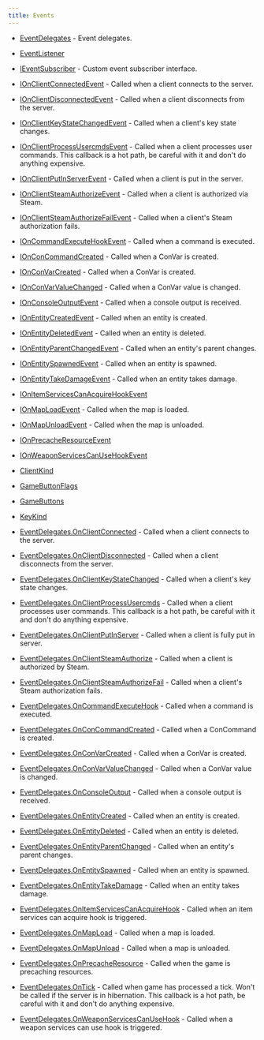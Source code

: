 ```yaml
---
title: Events
---
```


- [EventDelegates](/docs/api/shared/events/eventdelegates) - Event delegates.
- [EventListener<T>](/docs/api/shared/events/eventlistener-1)

- [IEventSubscriber](/docs/api/shared/events/ieventsubscriber) - Custom event subscriber interface.
- [IOnClientConnectedEvent](/docs/api/shared/events/ionclientconnectedevent) - Called when a client connects to the server.
- [IOnClientDisconnectedEvent](/docs/api/shared/events/ionclientdisconnectedevent) - Called when a client disconnects from the server.
- [IOnClientKeyStateChangedEvent](/docs/api/shared/events/ionclientkeystatechangedevent) - Called when a client's key state changes.
- [IOnClientProcessUsercmdsEvent](/docs/api/shared/events/ionclientprocessusercmdsevent) - Called when a client processes user commands.
This callback is a hot path, be careful with it and don't do anything expensive.
- [IOnClientPutInServerEvent](/docs/api/shared/events/ionclientputinserverevent) - Called when a client is put in the server.
- [IOnClientSteamAuthorizeEvent](/docs/api/shared/events/ionclientsteamauthorizeevent) - Called when a client is authorized via Steam.
- [IOnClientSteamAuthorizeFailEvent](/docs/api/shared/events/ionclientsteamauthorizefailevent) - Called when a client's Steam authorization fails.
- [IOnCommandExecuteHookEvent](/docs/api/shared/events/ioncommandexecutehookevent) - Called when a command is executed.
- [IOnConCommandCreated](/docs/api/shared/events/ionconcommandcreated) - Called when a ConVar is created.
- [IOnConVarCreated](/docs/api/shared/events/ionconvarcreated) - Called when a ConVar is created.
- [IOnConVarValueChanged](/docs/api/shared/events/ionconvarvaluechanged) - Called when a ConVar value is changed.
- [IOnConsoleOutputEvent](/docs/api/shared/events/ionconsoleoutputevent) - Called when a console output is received.
- [IOnEntityCreatedEvent](/docs/api/shared/events/ionentitycreatedevent) - Called when an entity is created.
- [IOnEntityDeletedEvent](/docs/api/shared/events/ionentitydeletedevent) - Called when an entity is deleted.
- [IOnEntityParentChangedEvent](/docs/api/shared/events/ionentityparentchangedevent) - Called when an entity's parent changes.
- [IOnEntitySpawnedEvent](/docs/api/shared/events/ionentityspawnedevent) - Called when an entity is spawned.
- [IOnEntityTakeDamageEvent](/docs/api/shared/events/ionentitytakedamageevent) - Called when an entity takes damage.
- [IOnItemServicesCanAcquireHookEvent](/docs/api/shared/events/ionitemservicescanacquirehookevent)
- [IOnMapLoadEvent](/docs/api/shared/events/ionmaploadevent) - Called when the map is loaded.
- [IOnMapUnloadEvent](/docs/api/shared/events/ionmapunloadevent) - Called when the map is unloaded.
- [IOnPrecacheResourceEvent](/docs/api/shared/events/ionprecacheresourceevent)
- [IOnWeaponServicesCanUseHookEvent](/docs/api/shared/events/ionweaponservicescanusehookevent)

- [ClientKind](/docs/api/shared/events/clientkind)
- [GameButtonFlags](/docs/api/shared/events/gamebuttonflags)
- [GameButtons](/docs/api/shared/events/gamebuttons)
- [KeyKind](/docs/api/shared/events/keykind)

- [EventDelegates.OnClientConnected](/docs/api/shared/events/eventdelegates/onclientconnected) - Called when a client connects to the server.
- [EventDelegates.OnClientDisconnected](/docs/api/shared/events/eventdelegates/onclientdisconnected) - Called when a client disconnects from the server.
- [EventDelegates.OnClientKeyStateChanged](/docs/api/shared/events/eventdelegates/onclientkeystatechanged) - Called when a client's key state changes.
- [EventDelegates.OnClientProcessUsercmds](/docs/api/shared/events/eventdelegates/onclientprocessusercmds) - Called when a client processes user commands.
This callback is a hot path, be careful with it and don't do anything expensive.
- [EventDelegates.OnClientPutInServer](/docs/api/shared/events/eventdelegates/onclientputinserver) - Called when a client is fully put in server.
- [EventDelegates.OnClientSteamAuthorize](/docs/api/shared/events/eventdelegates/onclientsteamauthorize) - Called when a client is authorized by Steam.
- [EventDelegates.OnClientSteamAuthorizeFail](/docs/api/shared/events/eventdelegates/onclientsteamauthorizefail) - Called when a client's Steam authorization fails.
- [EventDelegates.OnCommandExecuteHook](/docs/api/shared/events/eventdelegates/oncommandexecutehook) - Called when a command is executed.
- [EventDelegates.OnConCommandCreated](/docs/api/shared/events/eventdelegates/onconcommandcreated) - Called when a ConCommand is created.
- [EventDelegates.OnConVarCreated](/docs/api/shared/events/eventdelegates/onconvarcreated) - Called when a ConVar is created.
- [EventDelegates.OnConVarValueChanged](/docs/api/shared/events/eventdelegates/onconvarvaluechanged) - Called when a ConVar value is changed.
- [EventDelegates.OnConsoleOutput](/docs/api/shared/events/eventdelegates/onconsoleoutput) - Called when a console output is received.
- [EventDelegates.OnEntityCreated](/docs/api/shared/events/eventdelegates/onentitycreated) - Called when an entity is created.
- [EventDelegates.OnEntityDeleted](/docs/api/shared/events/eventdelegates/onentitydeleted) - Called when an entity is deleted.
- [EventDelegates.OnEntityParentChanged](/docs/api/shared/events/eventdelegates/onentityparentchanged) - Called when an entity's parent changes.
- [EventDelegates.OnEntitySpawned](/docs/api/shared/events/eventdelegates/onentityspawned) - Called when an entity is spawned.
- [EventDelegates.OnEntityTakeDamage](/docs/api/shared/events/eventdelegates/onentitytakedamage) - Called when an entity takes damage.
- [EventDelegates.OnItemServicesCanAcquireHook](/docs/api/shared/events/eventdelegates/onitemservicescanacquirehook) - Called when an item services can acquire hook is triggered.
- [EventDelegates.OnMapLoad](/docs/api/shared/events/eventdelegates/onmapload) - Called when a map is loaded.
- [EventDelegates.OnMapUnload](/docs/api/shared/events/eventdelegates/onmapunload) - Called when a map is unloaded.
- [EventDelegates.OnPrecacheResource](/docs/api/shared/events/eventdelegates/onprecacheresource) - Called when the game is precaching resources.
- [EventDelegates.OnTick](/docs/api/shared/events/eventdelegates/ontick) - Called when game has processed a tick. Won't be called if the server is in hibernation.
This callback is a hot path, be careful with it and don't do anything expensive.
- [EventDelegates.OnWeaponServicesCanUseHook](/docs/api/shared/events/eventdelegates/onweaponservicescanusehook) - Called when a weapon services can use hook is triggered.

